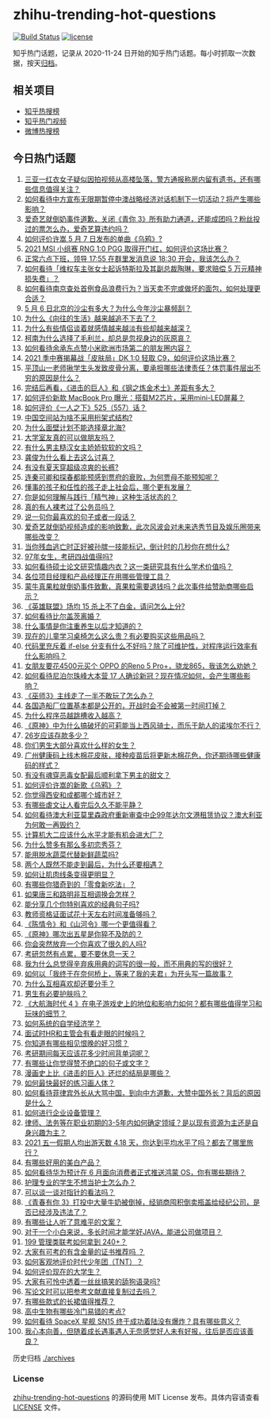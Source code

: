# zhihu-trending-hot-questions

[![Build Status](https://github.com/justjavac/zhihu-trending-hot-questions/workflows/ci/badge.svg?branch=master)](https://github.com/justjavac/zhihu-trending-hot-questions/actions)
[![license](https://img.shields.io/github/license/justjavac/zhihu-trending-hot-questions)](https://github.com/justjavac/zhihu-trending-hot-questions/blob/master/LICENSE)

知乎热门话题，记录从 2020-11-24 日开始的知乎热门话题。每小时抓取一次数据，按天[归档](./archives)。

## 相关项目

- [知乎热搜榜](https://github.com/justjavac/zhihu-trending-top-search)
- [知乎热门视频](https://github.com/justjavac/zhihu-trending-hot-video)
- [微博热搜榜](https://github.com/justjavac/weibo-trending-hot-search)

## 今日热门话题

<!-- BEGIN -->
<!-- 最后更新时间 Fri May 07 2021 10:33:45 GMT+0800 (China Standard Time) -->

1. [三亚一红衣女子疑似因拍视频从高楼坠落，警方通报称房内留有遗书，还有哪些信息值得关注？](https://www.zhihu.com/question/458070461)
2. [如何看待中方宣布无限期暂停中澳战略经济对话机制下一切活动？将产生哪些影响？](https://www.zhihu.com/question/458017814)
3. [爱奇艺就倒奶事件道歉，关闭《青你
   3》所有助力通道，还能成团吗？粉丝投过的票怎么办，爱奇艺算违约吗？](https://www.zhihu.com/question/458134685)
4. [如何评价许嵩 5 月 7 日发布的单曲《乌鸦》?](https://www.zhihu.com/question/458033842)
5. [2021 MSI 小组赛 RNG 1:0 PGG
   取得开门红，如何评价这场比赛？](https://www.zhihu.com/question/458124015)
6. [正常六点下班，领导 17:55 在群里发消息说 18:30
   开会，我该怎么办？](https://www.zhihu.com/question/441394605)
7. [如何看待「维权车主张女士起诉特斯拉及其副总裁陶琳，要求赔偿 5
   万元精神损失费」？](https://www.zhihu.com/question/458105347)
8. [如何看待南京查处首例食品浪费行为？当天卖不完或做坏的面包，如何处理更合适？](https://www.zhihu.com/question/457974834)
9. [5 月 6 日北京的沙尘有多大？为什么今年沙尘暴频刮？](https://www.zhihu.com/question/458041483)
10. [为什么《向往的生活》越来越追不下去了？](https://www.zhihu.com/question/398276926)
11. [为什么有些情侣谈着就感情越来越淡有些却越来越深？](https://www.zhihu.com/question/27713207)
12. [柯南为什么选择了毛利兰，却总是忽视身边的灰原哀？](https://www.zhihu.com/question/53067413)
13. [如何看待余承东点赞小米欧洲市场第二的朋友圈内容？](https://www.zhihu.com/question/458030150)
14. [2021 季中赛揭幕战「皮肤局」DK 1:0 轻取
    C9，如何评价这场比赛？](https://www.zhihu.com/question/458112629)
15. [平顶山一老师揪学生头发致皮骨分离，要承担哪些法律责任？体罚事件层出不穷的原因是什么？](https://www.zhihu.com/question/458043387)
16. [完结后再看，《进击的巨人》和《钢之炼金术士》差距有多大？](https://www.zhihu.com/question/457859510)
17. [如何评价新款 MacBook Pro
    曝光：搭载M2芯片，采用mini-LED屏幕？](https://www.zhihu.com/question/457911220)
18. [如何评价《一人之下》525（557）话？](https://www.zhihu.com/question/458099281)
19. [中国空间站为啥不采用桁架式结构?](https://www.zhihu.com/question/303552519)
20. [为什么面壁计划不能选择章北海?](https://www.zhihu.com/question/339320982)
21. [大学室友真的可以做朋友吗？](https://www.zhihu.com/question/448307397)
22. [有什么男主糙汉女主娇娇软软的文吗？](https://www.zhihu.com/question/393112777)
23. [龚俊为什么看上去这么讨喜？](https://www.zhihu.com/question/456646250)
24. [有没有夏天穿超级凉爽的长裤?](https://www.zhihu.com/question/24273631)
25. [连秦可卿和探春都能预感到贾府的衰败，为何贾母不能预知呢？](https://www.zhihu.com/question/454745776)
26. [懂事的孩子和任性的孩子走上社会后，哪个更有发展？](https://www.zhihu.com/question/455549481)
27. [你是如何理解与践行「精气神」这种生活状态的？](https://www.zhihu.com/question/457145229)
28. [真的有人裸考过了公务员吗？](https://www.zhihu.com/question/276113114)
29. [说一句你最喜欢的句子或者一段话？](https://www.zhihu.com/question/448618978)
30. [爱奇艺就倒奶视频造成的影响致歉，此次风波会对未来选秀节目及娱乐圈带来哪些改变？](https://www.zhihu.com/question/458135128)
31. [当你残血逃亡时正好被孙膑一技能标记，倒计时的几秒你在想什么?](https://www.zhihu.com/question/457388857)
32. [97年女生，考研四战值得吗?](https://www.zhihu.com/question/451524041)
33. [如何看待硕士论文研究情趣内衣？这一类研究具有什么学术价值吗？](https://www.zhihu.com/question/457147408)
34. [各位项目经理和产品经理正在用哪些管理工具？](https://www.zhihu.com/question/20220285)
35. [蒙牛真果粒就倒奶事件致歉，真果粒需要退钱吗？此次事件给赞助商哪些启示？](https://www.zhihu.com/question/458167147)
36. [《英雄联盟》场均 15 杀上不了白金，请问怎么上分?](https://www.zhihu.com/question/457810299)
37. [如何看待比尔盖茨离婚？](https://www.zhihu.com/question/457735506)
38. [什么事情是你注重养生以后才知道的？](https://www.zhihu.com/question/451372641)
39. [现在的儿童学习桌椅怎么这么贵？有必要购买这些用品吗？](https://www.zhihu.com/question/41871182)
40. [代码里充斥着 if-else
    分支有什么不好吗？除了可维护性，对程序运行效率有什么影响吗？](https://www.zhihu.com/question/441518636)
41. [女朋友要花4500元买个 OPPO 的Reno 5
    Pro+，骁龙865，我该怎么劝她？](https://www.zhihu.com/question/455818485)
42. [如何看待尼泊尔珠峰大本营 17
    人确诊新冠？现在情况如何，会产生哪些影响？](https://www.zhihu.com/question/458025451)
43. [《巫师3》主线走了一半不敢玩了怎么办？](https://www.zhihu.com/question/429592567)
44. [各国造船厂位置基本都是公开的，开战时会不会被第一时间打掉？](https://www.zhihu.com/question/457603191)
45. [为什么程序员越跳槽收入越高？](https://www.zhihu.com/question/455248912)
46. [《原神》中为什么搞破坏的可莉能当上西风骑士，而乐于助人的诺埃尔不行？](https://www.zhihu.com/question/451288588)
47. [26岁应该存款多少？](https://www.zhihu.com/question/374909843)
48. [你们男生大部分喜欢什么样的女生？](https://www.zhihu.com/question/440011949)
49. [广州健康码上线木棉花皮肤，接种疫苗后将更新木棉花色，你还期待哪些健康码的样式？](https://www.zhihu.com/question/458038270)
50. [有没有魂穿恶毒女配最后顺利拿下男主的甜文？](https://www.zhihu.com/question/445174404)
51. [如何评价许嵩的新歌《乌鸦》？](https://www.zhihu.com/question/458134702)
52. [你觉得西安和成都哪个城市好？](https://www.zhihu.com/question/379052649)
53. [有哪些虐文让人看完后久久不能平静？](https://www.zhihu.com/question/432725614)
54. [如何看待澳大利亚莫里森政府重新审查中企99年达尔文港租赁协议？澳大利亚为何敢一再毁约？](https://www.zhihu.com/question/457757110)
55. [计算机大二应该什么水平才能有机会进大厂？](https://www.zhihu.com/question/455993306)
56. [为什么赞多有那么多初恋秀芬？](https://www.zhihu.com/question/457830128)
57. [能用脱水蔬菜代替新鲜蔬菜吗?](https://www.zhihu.com/question/423534763)
58. [两个人既然不能走到最后，为什么还要相遇？](https://www.zhihu.com/question/455035822)
59. [如何让肌肉线条变得更明显？](https://www.zhihu.com/question/457071972)
60. [有哪些你猎奇到的「零食新吃法」？](https://www.zhihu.com/question/457262929)
61. [如果唐三和路明非互相调换会怎样？](https://www.zhihu.com/question/457614079)
62. [能分享几个你特别喜欢的经典句子吗?](https://www.zhihu.com/question/457082503)
63. [教师资格证面试花十天左右时间准备够吗？](https://www.zhihu.com/question/433616547)
64. [《陈情令》和《山河令》哪一个更值得看？](https://www.zhihu.com/question/452480039)
65. [《原神》哪次出五星是你猝不及防的？](https://www.zhihu.com/question/457196345)
66. [你会突然放弃一个你喜欢了很久的人吗?](https://www.zhihu.com/question/456548983)
67. [考研忽然有点累，要不要休息一天？](https://www.zhihu.com/question/449949480)
68. [我为什么总觉得辛弃疾用典的词写的很一般，而不用典的写的很好？](https://www.zhihu.com/question/51075975)
69. [如何以「我终于在奈何桥上，等来了我的夫君」为开头写一篇故事？](https://www.zhihu.com/question/447930710)
70. [为什么互相喜欢却还要分手？](https://www.zhihu.com/question/303998486)
71. [男生有必要护肤吗？](https://www.zhihu.com/question/318078779)
72. [《大航海时代 4
    》在电子游戏史上的地位和影响力如何？都有哪些值得学习和玩味的细节？](https://www.zhihu.com/question/29672403)
73. [如何系统的自学经济学？](https://www.zhihu.com/question/26733648)
74. [面试时HR和主管会有看走眼的时候吗？](https://www.zhihu.com/question/452324429)
75. [你知道有哪些相见恨晚的好习惯？](https://www.zhihu.com/question/444191417)
76. [考研期间每天应该花多少时间背单词呢？](https://www.zhihu.com/question/457500055)
77. [有哪些让你觉得赞不绝口的句子或文字？](https://www.zhihu.com/question/456310180)
78. [漫画史上比《进击的巨人》还烂的结局是哪些？](https://www.zhihu.com/question/457941791)
79. [如何最快最好的练习画人体？](https://www.zhihu.com/question/357227404)
80. [如何看待菲律宾外长从大骂中国，到向中方道歉，大赞中国外长？背后的原因是什么？](https://www.zhihu.com/question/457922516)
81. [如何进行企业设备管理？](https://www.zhihu.com/question/36012773)
82. [律师、法务等在职业初期的3-5年内如何确定领域？是以现有资源为主还是自身兴趣为主？](https://www.zhihu.com/question/453721235)
83. [2021 五一假期人均出游天数 4.18
    天，你达到平均水平了吗？都去了哪里旅行？](https://www.zhihu.com/question/458009515)
84. [有哪些好用的美白产品？](https://www.zhihu.com/question/47203247)
85. [如何看待华为预计在 6 月面向消费者正式推送鸿蒙
    OS，你有哪些期待？](https://www.zhihu.com/question/457820791)
86. [护理专业的学生不想当护士怎么办？](https://www.zhihu.com/question/312670811)
87. [可以谈一谈对指针的看法吗？](https://www.zhihu.com/question/446081991)
88. [《青春有你
    3》打投中大量牛奶被倒掉，经销商囤积倒卖瓶盖给经纪公司，是否已经涉及违法了？](https://www.zhihu.com/question/457626102)
89. [有哪些让人听了意难平的文案？](https://www.zhihu.com/question/441159566)
90. [对于一个小白来说，多长时间才能学好JAVA，能进公司做项目？](https://www.zhihu.com/question/447434199)
91. [199 管理类联考如何拿到 240+？](https://www.zhihu.com/question/61541247)
92. [大家有可考的有含金量的证书推荐吗 ？](https://www.zhihu.com/question/428848820)
93. [如何客观地评价时代少年团（TNT）？](https://www.zhihu.com/question/445848410)
94. [如何评价现在的大学生？](https://www.zhihu.com/question/26452022)
95. [大家有可怜中透着一丝丝搞笑的舔狗语录吗?](https://www.zhihu.com/question/410762692)
96. [写论文时可以把参考文献直接复制过去吗？](https://www.zhihu.com/question/303759376)
97. [有哪些款式的长裙值得推荐？](https://www.zhihu.com/question/270950909)
98. [高中生物有哪些冷门易错的考点?](https://www.zhihu.com/question/447559813)
99. [如何看待 SpaceX 星舰 SN15
    终于成功着陆没有爆炸？具有哪些意义？](https://www.zhihu.com/question/457998938)
100. [我心本向善，但随着成长遇事遇人无奈感觉好人未有好报，往后是否应该善良？](https://www.zhihu.com/question/455632902)

<!-- END -->

历史归档 [./archives](./archives)

### License

[zhihu-trending-hot-questions](https://github.com/justjavac/zhihu-trending-hot-questions)
的源码使用 MIT License 发布。具体内容请查看 [LICENSE](./LICENSE) 文件。
